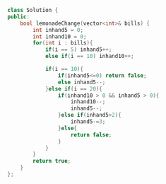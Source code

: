 <!--
 * @Author: your name
 * @Date: 2020-12-10 20:14:27
 * @LastEditTime: 2020-12-10 20:14:42
 * @LastEditors: Please set LastEditors
 * @Description: In User Settings Edit
 * @FilePath: /projects/leetcode/860. 柠檬水找零.md
-->
```c++
class Solution {
public:
    bool lemonadeChange(vector<int>& bills) {
        int inhand5 = 0;
        int inhand10 = 0;
        for(int i : bills){
            if(i == 5) inhand5++;
            else if(i == 10) inhand10++;

            if(i == 10){
                if(inhand5<=0) return false;
                else inhand5--;
            }else if(i == 20){
                if(inhand10 > 0 && inhand5 > 0){
                    inhand10--;
                    inhand5--;
                }else if(inhand5>2){
                    inhand5-=3;
                }else{
                    return false;
                }
            }
        }
        return true;
    }
};
```